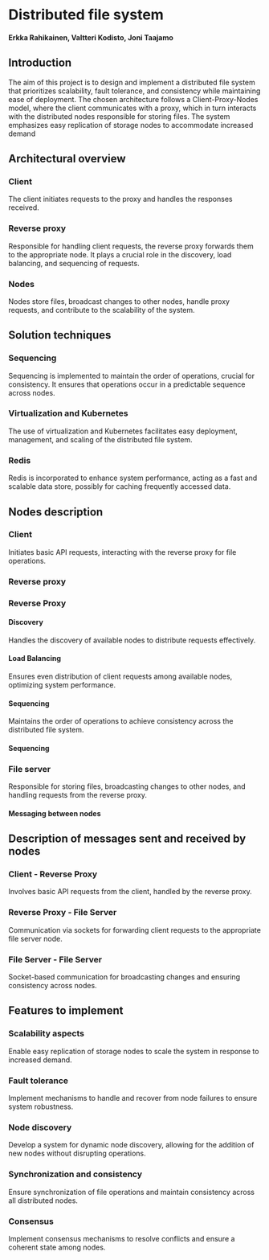 # Distributed file system
#### Erkka Rahikainen, Valtteri Kodisto, Joni Taajamo
## Introduction

The aim of this project is to design and implement a distributed file system that prioritizes scalability, fault tolerance, and consistency while maintaining ease of deployment. The chosen architecture follows a Client-Proxy-Nodes model, where the client communicates with a proxy, which in turn interacts with the distributed nodes responsible for storing files. The system emphasizes easy replication of storage nodes to accommodate increased demand


## Architectural overview

### Client
The client initiates requests to the proxy and handles the responses received.

### Reverse proxy

Responsible for handling client requests, the reverse proxy forwards them to the appropriate node. It plays a crucial role in the discovery, load balancing, and sequencing of requests.

### Nodes
Nodes store files, broadcast changes to other nodes, handle proxy requests, and contribute to the scalability of the system.

## Solution techniques

### Sequencing

Sequencing is implemented to maintain the order of operations, crucial for consistency. It ensures that operations occur in a predictable sequence across nodes.

### Virtualization and Kubernetes
The use of virtualization and Kubernetes facilitates easy deployment, management, and scaling of the distributed file system.

### Redis
Redis is incorporated to enhance system performance, acting as a fast and scalable data store, possibly for caching frequently accessed data.


## Nodes description

### Client
Initiates basic API requests, interacting with the reverse proxy for file operations.
### Reverse proxy

### Reverse Proxy
#### Discovery

Handles the discovery of available nodes to distribute requests effectively.
#### Load Balancing

Ensures even distribution of client requests among available nodes, optimizing system performance.
#### Sequencing

Maintains the order of operations to achieve consistency across the distributed file system.

#### Sequencing

### File server
Responsible for storing files, broadcasting changes to other nodes, and handling requests from the reverse proxy.

#### Messaging between nodes


## Description of messages sent and received by nodes

### Client - Reverse Proxy
Involves basic API requests from the client, handled by the reverse proxy.

###  Reverse Proxy - File Server
Communication via sockets for forwarding client requests to the appropriate file server node.

###  File Server - File Server
Socket-based communication for broadcasting changes and ensuring consistency across nodes.

## Features to implement

### Scalability aspects
Enable easy replication of storage nodes to scale the system in response to increased demand.

### Fault tolerance
Implement mechanisms to handle and recover from node failures to ensure system robustness.
### Node discovery
Develop a system for dynamic node discovery, allowing for the addition of new nodes without disrupting operations.
### Synchronization and consistency
Ensure synchronization of file operations and maintain consistency across all distributed nodes.
### Consensus
Implement consensus mechanisms to resolve conflicts and ensure a coherent state among nodes.
